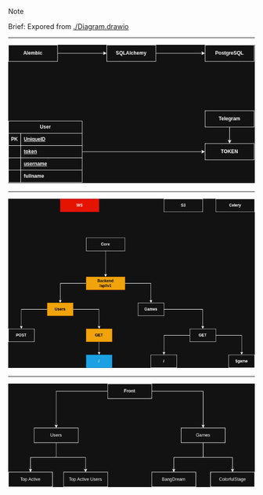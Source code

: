 > [!NOTE]
> Brief: Expored from [./Diagram.drawio](./Diagram.drawio)

<hr />
<p align="center">
	<img src="./_readme/CoreDiagram.png" />
</p>
<hr />
<p align="center">
	<img src="./_readme/BackendDiagram.png" />
</p>
<hr />
<p align="center">
	<img src="./_readme/FrontendDiagram.png" />
</p>
